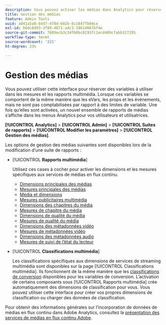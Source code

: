 ```yaml
---
description: Vous pouvez activer les médias dans Analytics pour réserver un ensemble spécial de variables de solution de médias à utiliser dans les mesures et les rapports.
title: Gestion des médias
feature: Admin Tools
uuid: a841a5a8-6d47-478d-b02b-6c1647fb04ce
exl-id: b6dc8d93-3f89-4671-a4c3-18614667bf4e
source-git-commit: 7609ecb3c34fb0bc8293fc1ecd409cfabb327295
workflow-type: tm+mt
source-wordcount: '221'
ht-degree: 23%

---
```


# Gestion des médias

Vous pouvez utiliser cette interface pour réserver des variables à utiliser dans les mesures et les rapports multimédia. Lorsque ces variables se comportent de la même manière que les eVars, les props et les événements, mais ne sont pas comptabilisées par rapport à des limites de variable. Une fois qu’elles sont activées, un nouvel ensemble de rapports de médias s’affiche dans les menus Analytics pour vos utilisateurs et utilisatrices.

**[!UICONTROL Analytics]** > **[!UICONTROL Admin]** > **[!UICONTROL Suites de rapports]** > **[!UICONTROL Modifier les paramètres]** > **[!UICONTROL Gestion des médias]**.

Les options de gestion des médias suivantes sont disponibles lors de la modification d’une suite de rapports :

* [!UICONTROL **Rapports multimédia**]

  Utilisez ces cases à cocher pour activer les dimensions et les mesures spécifiques aux services de médias en flux continu.

   * [Dimensions principales des médias](/help/components/dimensions/sm-core.md)
   * [Mesures principales des médias](/help/components/metrics/sm-core.md)
   * [Média et dimensions](/help/components/dimensions/sm-ads.md)
   * [Mesures publicitaires multimédia](/help/components/metrics/sm-ads.md)
   * [Dimensions des chapitres du média](/help/components/dimensions/sm-chapters.md)
   * [Mesures de chapitre du média](/help/components/metrics/sm-chapters.md)
   * [Dimensions de qualité du média](/help/components/dimensions/sm-quality.md)
   * [Mesures de qualité du média](/help/components/metrics/sm-quality.md)
   * [Dimensions des métadonnées vidéo](/help/components/dimensions/sm-video-metadata.md)
   * [Mesures de métadonnées vidéo](/help/components/metrics/sm-video-metadata.md)
   * [Dimensions des métadonnées audio](/help/components/dimensions/sm-audio-metadata.md)
   * [Mesures de suivi de l’état du lecteur](/help/components/metrics/sm-player-state.md)

* [!UICONTROL **Classifications multimédia**]

  Les classifications spécifiques aux dimensions de services de streaming multimédia sont disponibles sur la page [!UICONTROL Classifications multimédia]. Ils fonctionnent de la même manière que les [classifications de conversion](/help/admin/admin/c-manage-report-suites/c-edit-report-suites/conversion-var-admin/conversion-classifications.md) disponibles pour les variables de conversion. L’activation de certains composants sous [!UICONTROL Rapports multimédia] crée automatiquement des dimensions de classification pour vous. Vous pouvez utiliser cette interface pour créer vos propres dimensions de classification ou charger des données de classification.

Pour obtenir des informations générales sur l’incorporation de données de médias en flux continu dans Adobe Analytics, consultez la [présentation des services de médias en flux continu Adobe](https://experienceleague.adobe.com/fr/docs/media-analytics/using/media-overview).
